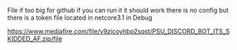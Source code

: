File if too big for github if you can run it it should work there is no config but there is a token file located in netcore3.1 in Debug


https://www.mediafire.com/file/y9zicoyhbp2sqst/PSU_DISCORD_BOT_ITS_SKIDDED_AF.zip/file
